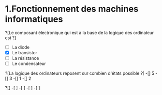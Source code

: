 # 1.Fonctionnement des machines informatiques

?[Le composant électronique qui est à la base de la logique des ordinateur est ?]
-[ ] La diode
-[X] Le transistor
-[ ] La résistance
-[ ] Le condensateur

?[La logique des ordinateurs reposent sur combien d'états possible ?]
-[] 5
-[] 3
-[] 1
-[] 2

?[]
-[ ]
-[ ]
-[ ]
-[ ]

